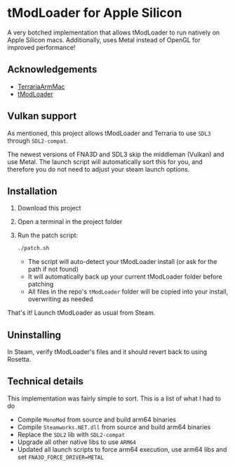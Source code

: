 
# tModLoader for Apple Silicon

A very botched implementation that allows tModLoader to run natively on Apple Silicon macs. Additionally, uses Metal instead of OpenGL for improved performance!
## Acknowledgements

 - [TerrariaArmMac](https://github.com/Candygoblen123/TerrariaArmMac)
 - [tModLoader](https://github.com/tModLoader/tModLoader)


## Vulkan support
As mentioned, this project allows tModLoader and Terraria to use `SDL3` through `SDL2-compat`. 

The newest versions of FNA3D and SDL3 skip the middleman (Vulkan) and use Metal. The launch script will automatically sort this for you, and therefore you do not need to adjust your steam launch options.

## Installation

1. Download this project
2. Open a terminal in the project folder
3. Run the patch script:

	```sh
	./patch.sh
	```

	- The script will auto-detect your tModLoader install (or ask for the path if not found)
	- It will automatically back up your current tModLoader folder before patching
	- All files in the repo's `tModLoader` folder will be copied into your install, overwriting as needed

That's it! Launch tModLoader as usual from Steam.

## Uninstalling
In Steam, verify tModLoader's files and it should revert back to using Rosetta. 

## Technical details

This implementation was fairly simple to sort. This is a list of what I had to do
- Compile `MonoMod` from source and build arm64 binaries
- Compile `Steamworks.NET.dll` from source and build arm64 binaries
- Replace the `SDL2` lib with `SDL2-compat`
- Upgrade all other native libs to use `ARM64` 
- Updated all launch scripts to force arm64 execution, use arm64 libs and set `FNA3D_FORCE_DRIVER=METAL`
